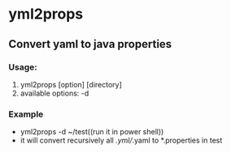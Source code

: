 # yml2props
## Convert yaml to java properties
### Usage:
   1. yml2props [option] [directory]
   2. available options: -d

### Example
   * yml2props -d ~/test((run it in power shell))
   * it will convert recursively all *.yml/*.yaml to *.properties in test 

